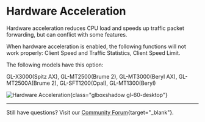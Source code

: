 # Hardware Acceleration

Hardware acceleration reduces CPU load and speeds up traffic packet forwarding, but can conflict with some features.

When hardware acceleration is enabled, the following functions will not work properly: Client Speed and Traffic Statistics, Client Speed Limit.

The following models have this option:

GL-X3000(Spitz AX), GL-MT2500(Brume 2), GL-MT3000(Beryl AX), GL-MT2500A(Brume 2), GL-SFT1200(Opal), GL-MT1300(Beryl)

![Hardware Acceleration](https://static.gl-inet.com/docs/en/4/tutorials/hardware_acceleration/hardware_acceleration.png){class="glboxshadow gl-60-desktop"}

---

Still have questions? Visit our [Community Forum](https://forum.gl-inet.com){target="_blank"}.
